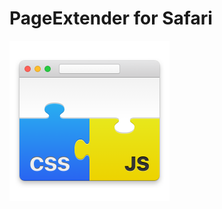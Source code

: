 # PageExtender for Safari

<img src="Source/Host/Assets.xcassets/AppIcon.appiconset/256@2x.png" width="256"/>
